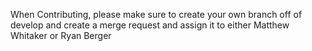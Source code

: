 When Contributing, please make sure to create your own branch off of develop
and create a merge request and assign it to either Matthew Whitaker or 
Ryan Berger